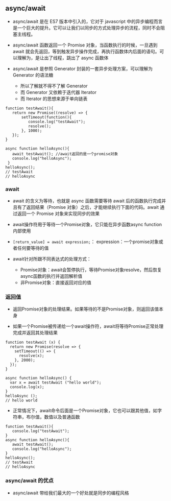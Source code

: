 ## async/await

- async/await 是在 ES7 版本中引入的，它对于 javascript 中的异步编程而言是一个巨大的提升。它可以让我们以同步的方式处理异步的流程，同时不会阻塞主线程。

- async/await 函数返回一个 Promise 对象，当函数执行的时候，一旦遇到 await 就会先返回，等到触发异步操作完成，再执行函数体内后面的语句。可以理解为，是让出了线程，跳出了 async 函数体

- async/await 是参照 Generator 封装的一套异步处理方案，可以理解为 Generator 的语法糖

  - 所以了解就不得不了解 Generator
  - 而 Generator 又依赖于迭代器 Iterator
  - 而 Iterator 的思想来源于单向链表

```
function testAwait(){
   return new Promise((resolve) => {
       setTimeout(function(){
          console.log("testAwait");
          resolve();
       }, 1000);
   });
}
 
async function helloAsync(){
   await testAwait(); //await返回的是一个promise对象
   console.log("helloAsync");
 }
helloAsync();
// testAwait
// helloAsync
```

### await

- await 的含义为等待，也就是 async 函数需要等待 await 后的函数执行完成并且有了返回结果（Promise 对象）之后，才能继续执行下面的代码。await 通过返回一个 Promise 对象来实现同步的效果

- await操作符用于等待一个Promise对象，它只能在异步函数async function 内部使用

- `[return_value] = await expression;`： expression：一个promise对象或者任何要等待的值

- await针对所跟不同表达式的处理方式：

	- Promise对象：await会暂停执行，等待Promise对象resolve，然后恢复async函数的执行并返回解析值
	- 非Promise对象：直接返回对应的值

### 返回值

- 返回Promise对象的处理结果。如果等待的不是Promise对象，则返回该值本身

- 如果一个Promise被传递给一个await操作符，await将等待Promise正常处理完成并返回其处理结果

```
function testAwait (x) {
  return new Promise(resolve => {
    setTimeout(() => {
      resolve(x);
    }, 2000);
  });
}
 
async function helloAsync() {
  var x = await testAwait ("hello world");
  console.log(x); 
}
helloAsync ();
// hello world
```

- 正常情况下，await命令后面是一个Promise对象，它也可以跟其他值，如字符串，布尔值，数值以及普通函数
```
function testAwait(){
   console.log("testAwait");
}
async function helloAsync(){
   await testAwait();
   console.log("helloAsync");
}
helloAsync();
// testAwait
// helloAsync
```

### async/await 的优点

- async/await 带给我们最大的一个好处就是同步的编程风格

